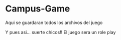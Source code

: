 # Campus-Game
Aqui se guardaran todos los archivos del juego

Y pues asi... suerte chicos!!
El juego sera un role play
